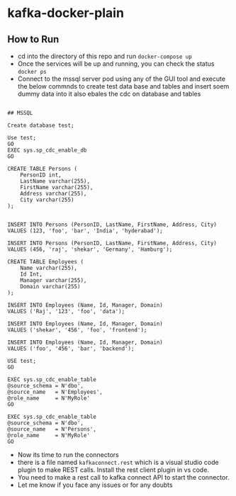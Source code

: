 # kafka-docker-plain

## How to Run

- cd into the directory of this repo and run 
  `docker-compose up`
- Once the services will be up and running, you can check the status
  `docker ps`
- Connect to the mssql server pod using any of the GUI tool and execute the below commnds to create test data base and tables and insert soem dummy data into it
also ebales the cdc on database and tables

```

## MSSQL 

Create database test;

Use test;
GO  
EXEC sys.sp_cdc_enable_db  
GO 

CREATE TABLE Persons (
    PersonID int,
    LastName varchar(255),
    FirstName varchar(255),
    Address varchar(255),
    City varchar(255)
);


INSERT INTO Persons (PersonID, LastName, FirstName, Address, City)
VALUES (123, 'foo', 'bar', 'India', 'hyderabad');

INSERT INTO Persons (PersonID, LastName, FirstName, Address, City)
VALUES (456, 'raj', 'shekar', 'Germany', 'Hamburg');

CREATE TABLE Employees (
    Name varchar(255),
    Id Int,
    Manager varchar(255),
    Domain varchar(255)
);

INSERT INTO Employees (Name, Id, Manager, Domain)
VALUES ('Raj', '123', 'foo', 'data');

INSERT INTO Employees (Name, Id, Manager, Domain)
VALUES ('shekar', '456', 'foo', 'frontend');

INSERT INTO Employees (Name, Id, Manager, Domain)
VALUES ('foo', '456', 'bar', 'backend');

USE test;  
GO  
  
EXEC sys.sp_cdc_enable_table  
@source_schema = N'dbo',  
@source_name   = N'Employees',  
@role_name     = N'MyRole' 
GO

EXEC sys.sp_cdc_enable_table  
@source_schema = N'dbo',  
@source_name   = N'Persons',  
@role_name     = N'MyRole' 
GO

```
- Now its time to run the connectors
- there is a file named `kafkaconnect.rest` which is a visual studio code plugin to make REST calls. Install the rest client plugin in vs code.
- You need to make a rest call to kafka connect API to start the connector.
- Let me know if you face any issues or for any doubts
